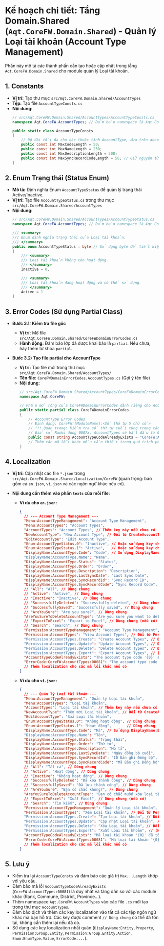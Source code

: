 # Kế hoạch chi tiết: Tầng Domain.Shared (`Aqt.CoreFW.Domain.Shared`) - Quản lý Loại tài khoản (Account Type Management)

Phần này mô tả các thành phần cần tạo hoặc cập nhật trong tầng `Aqt.CoreFW.Domain.Shared` cho module quản lý Loại tài khoản.

## 1. Constants

-   **Vị trí:** Tạo thư mục `src/Aqt.CoreFW.Domain.Shared/AccountTypes`
-   **Tệp:** Tạo file `AccountTypeConsts.cs`
-   **Nội dung:**
    ```csharp
    // src/Aqt.CoreFW.Domain.Shared/AccountTypes/AccountTypeConsts.cs
    namespace Aqt.CoreFW.AccountTypes; // Đảm bảo namespace là Aqt.CoreFW.AccountTypes

    public static class AccountTypeConsts
    {
        // Độ dài tối đa cho các thuộc tính AccountType, dựa trên accouttype-srs.md và kế hoạch tổng thể
        public const int MaxCodeLength = 50;
        public const int MaxNameLength = 250;
        public const int MaxDescriptionLength = 500;
        public const int MaxSyncRecordCodeLength = 50; // Giữ nguyên từ kế hoạch trước
    }
    ```

## 2. Enum Trạng thái (Status Enum)

-   **Mô tả:** Định nghĩa Enum `AccountTypeStatus` để quản lý trạng thái Active/Inactive.
-   **Vị trí:** Tạo file `AccountTypeStatus.cs` trong thư mục `src/Aqt.CoreFW.Domain.Shared/AccountTypes`
-   **Nội dung:**
    ```csharp
    // src/Aqt.CoreFW.Domain.Shared/AccountTypes/AccountTypeStatus.cs
    namespace Aqt.CoreFW.AccountTypes; // Đảm bảo namespace là Aqt.CoreFW.AccountTypes

    /// <summary>
    /// Enum định nghĩa trạng thái của Loại tài khoản.
    /// </summary>
    public enum AccountTypeStatus : byte // Sử dụng byte để tiết kiệm
    {
        /// <summary>
        /// Loại tài khoản không còn hoạt động.
        /// </summary>
        Inactive = 0,

        /// <summary>
        /// Loại tài khoản đang hoạt động và có thể sử dụng.
        /// </summary>
        Active = 1
    }
    ```

## 3. Error Codes (Sử dụng Partial Class)

-   **Bước 3.1: Kiểm tra file gốc**
    -   **Vị trí:** Mở file `src/Aqt.CoreFW.Domain.Shared/CoreFWDomainErrorCodes.cs`
    -   **Hành động:** Đảm bảo lớp đã được khai báo là `partial`. Nếu chưa, hãy thêm từ khóa `partial`.

-   **Bước 3.2: Tạo file partial cho AccountType**
    -   **Vị trí:** Tạo file mới trong thư mục `src/Aqt.CoreFW.Domain.Shared/AccountTypes/`
    -   **Tên file:** `CoreFWDomainErrorCodes.AccountTypes.cs` (Gợi ý tên file)
    -   **Nội dung:**
        ```csharp
        // src/Aqt.CoreFW.Domain.Shared/AccountTypes/CoreFWDomainErrorCodes.AccountTypes.cs
        namespace Aqt.CoreFW;

        // Phần mở rộng của CoreFWDomainErrorCodes dành riêng cho AccountType
        public static partial class CoreFWDomainErrorCodes
        {
            // AccountType Error Codes
            // Định dạng: CoreFW:[ModuleName]:<Số thứ tự 5 chữ số>
            // !!! Quan trọng: Kiểm tra số thứ tự cuối cùng trong các file partial khác (Province, District, Commune, Rank, ...) và sử dụng số duy nhất tiếp theo !!!
            // Giả sử Ranks dùng 0007x, AccountTypes sẽ bắt đầu từ 00081.
            public const string AccountTypeCodeAlreadyExists = "CoreFW:AccountTypes:00081";
            // Thêm các mã lỗi khác nếu cần thiết trong quá trình phát triển
        }
        ```

## 4. Localization

-   **Vị trí:** Cập nhật các file `*.json` trong `src/Aqt.CoreFW.Domain.Shared/Localization/CoreFW` (quan trọng: bao gồm cả `en.json`, `vi.json` và các ngôn ngữ khác nếu có).
-   **Nội dung cần thêm vào phần `texts` của mỗi file:**

    -   **Ví dụ cho `en.json`:**
        ```json
        {
          // --- Account Type Management ---
          "Menu:AccountTypeManagement": "Account Type Management",
          "Menu:AccountTypes": "Account Types",
          "AccountTypes": "Account Types", // Thêm key này nếu chưa có
          "NewAccountType": "New Account Type", // Đổi từ CreateAccountType
          "EditAccountType": "Edit Account Type",
          "Enum:AccountTypeStatus.0": "Inactive", // Hoặc sử dụng key chung nếu giá trị giống nhau
          "Enum:AccountTypeStatus.1": "Active",   // Hoặc sử dụng key chung nếu giá trị giống nhau
          "DisplayName:AccountType.Code": "Code", // Sử dụng DisplayName:Entity.Property
          "DisplayName:AccountType.Name": "Name",
          "DisplayName:AccountType.Status": "Status",
          "DisplayName:AccountType.Order": "Order",
          "DisplayName:AccountType.Description": "Description",
          "DisplayName:AccountType.LastSyncDate": "Last Sync Date",
          "DisplayName:AccountType.SyncRecordId": "Sync Record ID",
          "DisplayName:AccountType.SyncRecordCode": "Sync Record Code",
          // "All": "All", // Dùng chung
          // "Active": "Active", // Dùng chung
          // "Inactive": "Inactive", // Dùng chung
          // "SuccessfullyDeleted": "Successfully deleted", // Dùng chung
          // "SuccessfullySaved": "Successfully saved", // Dùng chung
          // "AreYouSure": "Are you sure?", // Dùng chung
          "AreYouSureToDeleteAccountType": "Are you sure you want to delete this account type: {0}?", // Cập nhật từ AccountTypeDeletionConfirmationMessage
          // "ExportToExcel": "Export to Excel", // Dùng chung (nếu có)
          // "Search": "Search", // Dùng chung
          "Permission:AccountTypeManagement": "Account Type Management", // Sử dụng tên nhóm quyền trong kế hoạch 0
          "Permission:AccountTypes": "View Account Types", // Đổi từ Permission:AccountTypes
          "Permission:AccountTypes.Create": "Create Account Types", // Đổi từ Permission:AccountTypes.Create
          "Permission:AccountTypes.Update": "Update Account Types", // Đổi từ Permission:AccountTypes.Update
          "Permission:AccountTypes.Delete": "Delete Account Types", // Đổi từ Permission:AccountTypes.Delete
          "Permission:AccountTypes.Export": "Export Account Types", // (Nếu có)
          "AccountTypeCodeAlreadyExists": "The account type code '{0}' already exists.", // Giữ key này cho BusinessException đơn giản
          "ErrorCode:CoreFW:AccountTypes:00081": "The account type code '{0}' already exists." // Key cho mã lỗi cụ thể
          // Thêm localization cho các mã lỗi khác nếu có
        }
        ```
    -   **Ví dụ cho `vi.json`:**
        ```json
        {
          // --- Quản lý Loại tài khoản ---
          "Menu:AccountTypeManagement": "Quản lý Loại tài khoản",
          "Menu:AccountTypes": "Loại tài khoản",
          "AccountTypes": "Loại tài khoản", // Thêm key này nếu chưa có
          "NewAccountType": "Thêm mới Loại tài khoản", // Đổi từ CreateAccountType
          "EditAccountType": "Sửa Loại tài khoản",
          "Enum:AccountTypeStatus.0": "Không hoạt động", // Dùng chung
          "Enum:AccountTypeStatus.1": "Hoạt động",       // Dùng chung
          "DisplayName:AccountType.Code": "Mã", // Sử dụng DisplayName:Entity.Property
          "DisplayName:AccountType.Name": "Tên",
          "DisplayName:AccountType.Status": "Trạng thái",
          "DisplayName:AccountType.Order": "Thứ tự",
          "DisplayName:AccountType.Description": "Mô tả",
          "DisplayName:AccountType.LastSyncDate": "Ngày đồng bộ cuối",
          "DisplayName:AccountType.SyncRecordId": "ID Bản ghi Đồng bộ",
          "DisplayName:AccountType.SyncRecordCode": "Mã Bản ghi Đồng bộ",
          // "All": "Tất cả", // Dùng chung
          // "Active": "Hoạt động", // Dùng chung
          // "Inactive": "Không hoạt động", // Dùng chung
          // "SuccessfullyDeleted": "Đã xóa thành công", // Dùng chung
          // "SuccessfullySaved": "Đã lưu thành công", // Dùng chung
          // "AreYouSure": "Bạn có chắc không?", // Dùng chung
          "AreYouSureToDeleteAccountType": "Bạn có chắc muốn xóa loại tài khoản: {0}?", // Cập nhật từ AccountTypeDeletionConfirmationMessage
          // "ExportToExcel": "Xuất Excel", // Dùng chung (nếu có)
          // "Search": "Tìm kiếm", // Dùng chung
          "Permission:AccountTypeManagement": "Quản lý Loại tài khoản", // Sử dụng tên nhóm quyền trong kế hoạch 0
          "Permission:AccountTypes": "Xem Loại tài khoản", // Đổi từ Permission:AccountTypes
          "Permission:AccountTypes.Create": "Tạo Loại tài khoản", // Đổi từ Permission:AccountTypes.Create
          "Permission:AccountTypes.Update": "Cập nhật Loại tài khoản", // Đổi từ Permission:AccountTypes.Update
          "Permission:AccountTypes.Delete": "Xóa Loại tài khoản", // Đổi từ Permission:AccountTypes.Delete
          "Permission:AccountTypes.Export": "Xuất Loại tài khoản", // (Nếu có)
          "AccountTypeCodeAlreadyExists": "Mã loại tài khoản '{0}' đã tồn tại.", // Giữ key này
          "ErrorCode:CoreFW:AccountTypes:00081": "Mã loại tài khoản '{0}' đã tồn tại." // Key cho mã lỗi
          // Thêm localization cho các mã lỗi khác nếu có
        }
        ```

## 5. Lưu ý

-   Kiểm tra lại `AccountTypeConsts` và đảm bảo các giá trị `Max...Length` khớp với yêu cầu.
-   Đảm bảo mã lỗi `AccountTypeCodeAlreadyExists` (`CoreFW:AccountTypes:00081`) là duy nhất và tăng dần so với các module khác (Rank, Commune, District, Province...).
-   Thêm namespace `Aqt.CoreFW.AccountTypes` vào các file `.cs` mới tạo trong thư mục `AccountTypes`.
-   Đảm bảo dịch và thêm các key localization vào tất cả các tệp ngôn ngữ khác mà bạn hỗ trợ. Các key được comment `// Dùng chung` có thể đã tồn tại, không cần thêm lại nếu đã có.
-   Sử dụng các key localization nhất quán (`DisplayName:Entity.Property`, `Permission:Group.Entity`, `Permission:Group.Entity.Action`, `Enum:EnumType.Value`, `ErrorCode:...`).